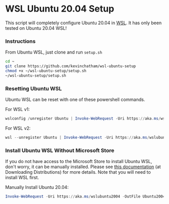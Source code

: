 # WSL Ubuntu 20.04 Setup

This script will completely configure Ubuntu 20.04 in [WSL](https://docs.microsoft.com/en-us/windows/wsl/). It has only been tested on Ubuntu 20.04 WSL!

### Instructions

From Ubuntu WSL, just clone and run `setup.sh`

```bash
cd ~
git clone https://github.com/kevinchatham/wsl-ubuntu-setup
chmod +x ~/wsl-ubuntu-setup/setup.sh
~/wsl-ubuntu-setup/setup.sh
```

### Resetting Ubuntu WSL

Ubuntu WSL can be reset with one of these powershell commands.

For WSL v1: 
```powershell
wslconfig /unregister Ubuntu | Invoke-WebRequest -Uri https://aka.ms/wslubuntu2004 -OutFile Ubuntu2004.appx -UseBasicParsing | Add-AppxPackage .\Ubuntu2004.appx
```

For WSL v2: 
```powershell
wsl --unregister Ubuntu | Invoke-WebRequest -Uri https://aka.ms/wslubuntu2004 -OutFile Ubuntu2004.appx -UseBasicParsing | Add-AppxPackage .\Ubuntu2004.appx
```

### Install Ubuntu WSL Without Microsoft Store

If you do not have access to the Microsoft Store to install Ubuntu WSL, don't worry, it can be manually installed. Please see [this documentation](https://docs.microsoft.com/en-us/windows/wsl/install-manual) (at Downloading Distributions) for more details. Note that you will need to install WSL first.

Manually Install Ubuntu 20.04:
```powershell
Invoke-WebRequest -Uri https://aka.ms/wslubuntu2004 -OutFile Ubuntu2004.appx -UseBasicParsing | Add-AppxPackage .\Ubuntu2004.appx
```
